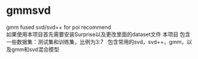 # gmmsvd
gmm fused svd/svd++ for poi recommend   
如果使用本项目首先需要安装Surprise以及更改里面的dataset文件 
本项目 包含一些数据集：测试集和训练集，比例为3:7  
包含常用的svd，svd++，gmm，以及gmm和svd混合模型 
  

